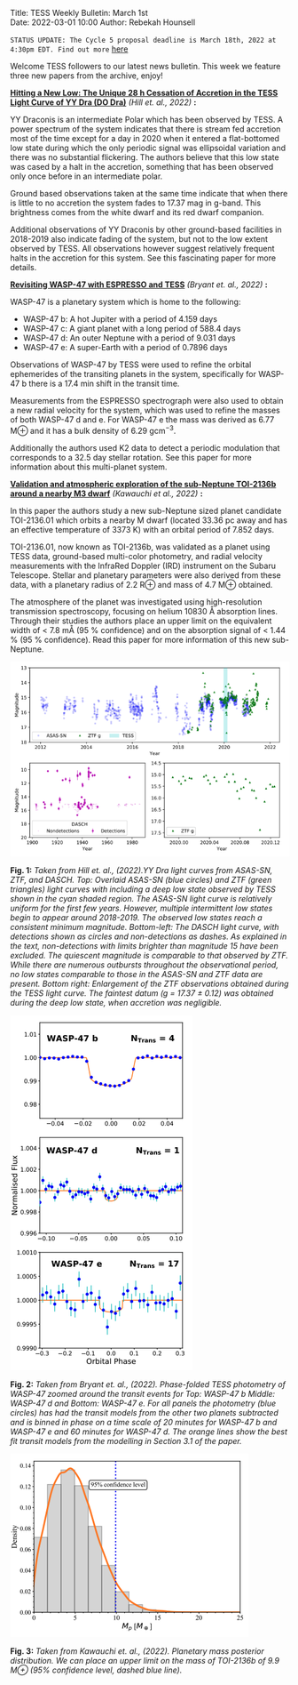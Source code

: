 Title: TESS Weekly Bulletin: March 1st  
Date: 2022-03-01 10:00
Author: Rebekah Hounsell

`STATUS UPDATE: The Cycle 5 proposal deadline is March 18th, 2022 at 4:30pm EDT. Find out more` [here](https://heasarc.gsfc.nasa.gov/docs/tess/proposing-investigations.html)

Welcome TESS followers to our latest news bulletin. This week we feature three new papers from the archive, enjoy!


**[Hitting a New Low: The Unique 28 h Cessation of Accretion in the TESS Light Curve of YY Dra (DO Dra)](https://arxiv.org/abs/2203.00221)** *(Hill et. al., 2022)* **:**

YY Draconis is an intermediate Polar which has been observed by TESS. A power spectrum of the system indicates that there is stream fed accretion most of the time except for a day in 2020 when it entered a flat-bottomed low state during which the only periodic signal was ellipsoidal variation and there was no substantial flickering. The authors believe that this low state was cased by a halt in the accretion, something that has been observed only once before in an intermediate polar. 

Ground based observations taken at the same time indicate that when there is little to no accretion the system fades to 17.37 mag in g-band. This brightness comes from the white dwarf and its red dwarf companion. 

Additional observations of YY Draconis by other ground-based facilities in 2018-2019 also indicate fading of the system, but not to the low extent observed by TESS. All observations however suggest relatively frequent halts in the accretion for this system. See this fascinating paper for more details.


**[Revisiting WASP-47 with ESPRESSO and TESS](https://arxiv.org/abs/2202.12747)** *(Bryant et. al.,  2022)* **:**

WASP-47 is a planetary system which is home to the following:
 
- WASP-47 b: A hot Jupiter with a period of 4.159 days
- WASP-47 c: A giant planet with a long period of 588.4 days
- WASP-47 d: An outer Neptune with a period of 9.031 days
- WASP-47 e: A super-Earth with a period of 0.7896 days

Observations of WASP-47 by TESS were used to refine the orbital ephemerides of the transiting planets in the system, specifically for WASP-47 b there is a 17.4 min shift in the transit time. 

Measurements from the ESPRESSO spectrograph were also used to obtain a new radial velocity for the system, which was used to refine the masses of both WASP-47 d and e. For WASP-47 e the mass was derived as 6.77 M⊕ and it has a bulk density of 6.29 gcm<sup>−3</sup>.

Additionally the authors used K2 data to detect a periodic modulation that corresponds to a 32.5 day stellar rotation. See this paper for more information about this multi-planet system.


**[Validation and atmospheric exploration of the sub-Neptune TOI-2136b around a nearby M3 dwarf](https://arxiv.org/abs/2202.10182)** *(Kawauchi et al., 2022)* **:**
 
In this paper the authors study a new sub-Neptune sized planet candidate TOI-2136.01 which orbits a nearby M dwarf (located 33.36 pc away and has an effective temperature of 3373 K) with an orbital period of 7.852 days. 

TOI-2136.01, now known as  TOI-2136b, was validated as a planet using TESS data, ground-based multi-color photometry, and radial velocity measurements with the InfraRed Doppler (IRD) instrument on the Subaru Telescope. Stellar and planetary parameters were also derived from these data, with a planetary radius of 2.2 R⊕ and mass of 4.7 M⊕ obtained. 

The atmosphere of the planet was investigated using high-resolution transmission spectroscopy, focusing on  helium 10830 Å absorption lines.  Through their studies the authors place an upper limit on the equivalent width of < 7.8 mÅ (95 % confidence) and on the absorption signal of < 1.44 % (95 % confidence).  Read this paper for more information of this new sub-Neptune. 
 
![Hill](images/news/Hill_2022.png)

**Fig. 1:** *Taken from Hill et. al., (2022).YY Dra light curves from ASAS-SN, ZTF, and DASCH. Top: Overlaid ASAS-SN (blue circles) and ZTF (green triangles) light curves with including a deep low state observed by TESS shown in the cyan shaded region. The ASAS-SN light curve is relatively uniform for the first few years. However, multiple intermittent low states begin to appear around 2018-2019. The observed low states reach a consistent minimum magnitude. Bottom-left: The DASCH light curve, with detections shown as circles and non-detections as dashes. As explained in the text, non-detections with limits brighter than magnitude 15 have been excluded. The quiescent magnitude is comparable to that observed by ZTF. While there are numerous outbursts throughout the observational period, no low states comparable to those in the ASAS-SN and ZTF data are present. Bottom right: Enlargement of the ZTF observations obtained during the TESS light curve. The faintest datum (g = 17.37 ± 0.12) was obtained during the deep low state, when accretion was negligible.*

![Bryant](images/news/Bryant_2022.png)

**Fig. 2:** *Taken from Bryant et. al., (2022). Phase-folded TESS photometry of WASP-47 zoomed around the transit events for Top: WASP-47 b Middle: WASP-47 d and Bottom: WASP-47 e. For all panels the photometry (blue circles) has had the transit models from the other two planets subtracted and is binned in phase on a time scale of 20 minutes for WASP-47 b and WASP-47 e and 60 minutes for WASP-47 d. The orange lines show the best fit transit models from the modelling in Section 3.1 of the paper.*

![Kawauchi](images/news/Kawauchi_2022.png)

**Fig. 3:** *Taken from Kawauchi et. al., (2022). Planetary mass posterior distribution. We can place an upper limit on the mass of TOI-2136b of 9.9 M⊕ (95% confidence level, dashed blue line).*
